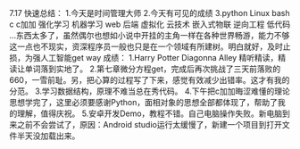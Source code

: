 7.17
快速总结：
    1.今天是时间管理大师
    2.今天有可见的成绩
    3.python Linux bash c c加加 强化学习 机器学习 web 后端 虚拟化 云技术 嵌入式物联 逆向工程 低代码 ...东西太多了，虽然偶尔也想如小说中开挂的主角一样在各种世界畅游，能力不够这一点也不现实，资深程序员一般也只是在一个领域有所建树。明白就好，及时止损，为强人工智能get way
成绩：
    1.Harry Potter Diagonna Alley 精听精读，精读让单词落到实地了。
    2.第七章微分方程get，完成后再次挑战了三天前落败的660，一雪前耻。另，把心算的过程写了下来，感觉有效减少出错率。这才有我的分范。
    3.学习数据结构，原理不难当总在秀代码。
    4.下午把c加加晦涩难懂的理论思想学完了，这里必须要感谢Python，面相对象的思想全部都体现了，帮助了我的理解，值得庆祝。
    5.安卓开发Demo，教程不错。自己电脑操作失败。新电脑到来之前不会尝试了，原因：Android studio运行太缓慢了，新建一个项目到打开文件半天没加载出来。


